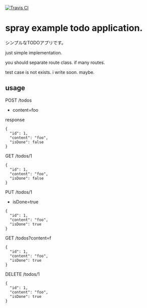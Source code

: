 [![Travis CI](https://travis-ci.org/ryoppy/spray-example-todo.svg?branch=master)](https://travis-ci.org/ryoppy/spray-example-todo)

# spray example todo application.

シンプルなTODOアプリです。

just simple implementation.

you should separate route class. if many routes.

test case is not exists. i write soon. maybe.

## usage

POST /todos

- content=foo

response

```
{
  "id": 1,
  "content": "foo",
  "isDone": false
}
```

GET /todos/1

```
{
  "id": 1,
  "content": "foo",
  "isDone": false
}
```

PUT /todos/1

- isDone=true

```
{
  "id": 1,
  "content": "foo",
  "isDone": true
}
```

GET /todos?content=f

```
{
  "id": 1,
  "content": "foo",
  "isDone": true
}
```

DELETE /todos/1

```
{
  "id": 1,
  "content": "foo",
  "isDone": true
}
```
